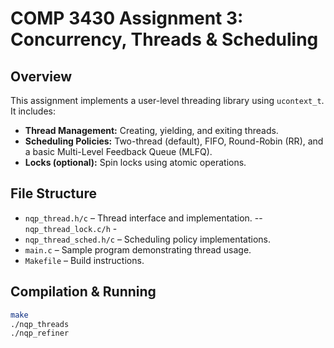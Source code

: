 # COMP 3430 Assignment 3: Concurrency, Threads & Scheduling

## Overview
This assignment implements a user-level threading library using `ucontext_t`. It includes:
- **Thread Management:** Creating, yielding, and exiting threads.
- **Scheduling Policies:** Two-thread (default), FIFO, Round-Robin (RR), and a basic Multi-Level Feedback Queue (MLFQ).
- **Locks (optional):** Spin locks using atomic operations.

## File Structure
- `nqp_thread.h/c` – Thread interface and implementation.
-- `nqp_thread_lock.c/h` -  
- `nqp_thread_sched.h/c` – Scheduling policy implementations.
- `main.c` – Sample program demonstrating thread usage.
- `Makefile` – Build instructions.

## Compilation & Running
```bash
make
./nqp_threads
./nqp_refiner
```




###
